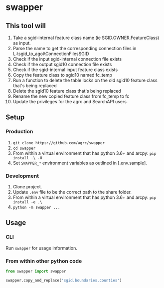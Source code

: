 # swapper

## This tool will

1. Take a sgid-internal feature class name (ie SGID.OWNER.FeatureClass) as input.
1. Parse the name to get the corresponding connection files in L:\sgid_to_agol\ConnectionFilesSGID
1. Check if the input sgid-internal connection file exists
1. Check if the output sgid10 connection file exists
1. Check if the sgid-internal input feature class exists
1. Copy the feature class to sgid10 named fc_temp
1. Run a function to delete the table locks on the old sgid10 feature class that's being replaced
1. Delete the sgid10 feature class that's being replaced
1. Rename the new copied feature class from fc_temp to fc
1. Update the privileges for the agrc and SearchAPI users

## Setup

### Production

1. `git clone https://github.com/agrc/swapper`
1. `cd swapper`
1. From within a virtual environment that has python 3.6+ and arcpy: `pip install .\ -U`
1. Set `SWAPPER_*` environment variables as outlined in [.env.sample].

### Development

1. Clone project.
1. Update `.env` file to be the correct path to the share folder.
1. From within a virtual environment that has python 3.6+ and arcpy: `pip install -e .\`
1. `python -m swapper ...`

## Usage

### CLI

Run `swapper` for usage information.

### From within other python code

```python
from swapper import swapper

swapper.copy_and_replace('sgid.boundaries.counties')
```
